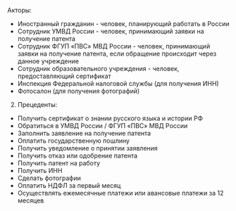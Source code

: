 Акторы:
- Иностранный гражданин - человек, планирующий работать в России
- Сотрудник УМВД России - человек, принимающий заявки на получение патента
- Сотрудник ФГУП «ПВС» МВД России - человек, принимающий заявки на получение патента, если обращение происходит через данное учреждение
- Сотрудник образовательного учреждения - человек, предоставляющий сертификат
- Инспекция Федеральной налоговой службы (для получения ИНН)
- Фотосалон (для получения фотографий)

2. Прецеденты:
- Получить сертификат о знании русского языка и истории РФ
- Обратиться в УМВД России / ФГУП «ПВС» МВД России
- Заполнить заявление на получение патента
- Оплатить государственную пошлину
- Получить уведомление о принятии заявления
- Получить отказ или одобрение патента
- Получить патент на работу
- Получить ИНН
- Сделать фотографии
- Оплатить НДФЛ за первый месяц
- Осуществлять ежемесячные платежи или авансовые платежи за 12 месяцев
